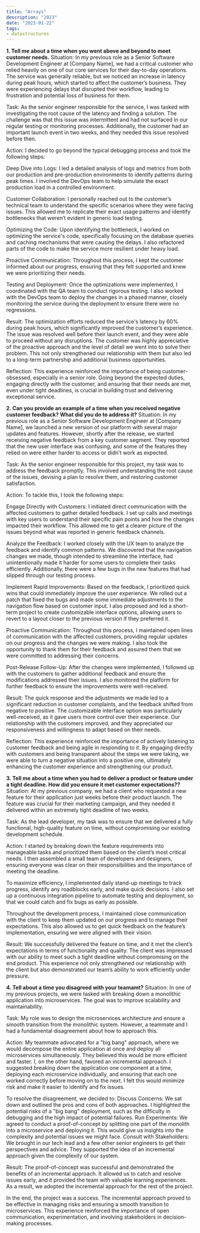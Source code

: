 ```yaml
---
title: "Arrays"
description: "2023"
date: "2023-01-22"
tags:
- datastructures
---
```



**1. Tell me about a time when you went above and beyond to meet customer needs.**
Situation: In my previous role as a Senior Software Development Engineer at [Company Name], we had a critical customer who relied heavily on one of our core services for their day-to-day operations. The service was generally reliable, but we noticed an increase in latency during peak hours, which started to affect the customer’s business. They were experiencing delays that disrupted their workflow, leading to frustration and potential loss of business for them.

Task: As the senior engineer responsible for the service, I was tasked with investigating the root cause of the latency and finding a solution. The challenge was that this issue was intermittent and had not surfaced in our regular testing or monitoring processes. Additionally, the customer had an important launch event in two weeks, and they needed this issue resolved before then.

Action:
I decided to go beyond the typical debugging process and took the following steps:

Deep Dive into Logs: I led a detailed analysis of logs and metrics from both our production and pre-production environments to identify patterns during peak times. I involved the DevOps team to help simulate the exact production load in a controlled environment.

Customer Collaboration: I personally reached out to the customer’s technical team to understand the specific scenarios where they were facing issues. This allowed me to replicate their exact usage patterns and identify bottlenecks that weren’t evident in generic load testing.

Optimizing the Code: Upon identifying the bottleneck, I worked on optimizing the service's code, specifically focusing on the database queries and caching mechanisms that were causing the delays. I also refactored parts of the code to make the service more resilient under heavy load.

Proactive Communication: Throughout this process, I kept the customer informed about our progress, ensuring that they felt supported and knew we were prioritizing their needs.

Testing and Deployment: Once the optimizations were implemented, I coordinated with the QA team to conduct rigorous testing. I also worked with the DevOps team to deploy the changes in a phased manner, closely monitoring the service during the deployment to ensure there were no regressions.

Result:
The optimization efforts reduced the service's latency by 60% during peak hours, which significantly improved the customer’s experience. The issue was resolved well before their launch event, and they were able to proceed without any disruptions. The customer was highly appreciative of the proactive approach and the level of detail we went into to solve their problem. This not only strengthened our relationship with them but also led to a long-term partnership and additional business opportunities.

Reflection:
This experience reinforced the importance of being customer-obsessed, especially in a senior role. Going beyond the expected duties, engaging directly with the customer, and ensuring that their needs are met, even under tight deadlines, is crucial in building trust and delivering exceptional service.

**2. Can you provide an example of a time when you received negative customer feedback? What did you do to address it?**
Situation:
In my previous role as a Senior Software Development Engineer at [Company Name], we launched a new version of our platform with several major updates and features. However, shortly after the release, we started receiving negative feedback from a key customer segment. They reported that the new user interface was confusing, and some of the features they relied on were either harder to access or didn’t work as expected.

Task:
As the senior engineer responsible for this project, my task was to address the feedback promptly. This involved understanding the root cause of the issues, devising a plan to resolve them, and restoring customer satisfaction.

Action:
To tackle this, I took the following steps:

Engage Directly with Customers:
I initiated direct communication with the affected customers to gather detailed feedback. I set up calls and meetings with key users to understand their specific pain points and how the changes impacted their workflow. This allowed me to get a clearer picture of the issues beyond what was reported in generic feedback channels.

Analyze the Feedback:
I worked closely with the UX team to analyze the feedback and identify common patterns. We discovered that the navigation changes we made, though intended to streamline the interface, had unintentionally made it harder for some users to complete their tasks efficiently. Additionally, there were a few bugs in the new features that had slipped through our testing process.

Implement Rapid Improvements:
Based on the feedback, I prioritized quick wins that could immediately improve the user experience. We rolled out a patch that fixed the bugs and made some immediate adjustments to the navigation flow based on customer input.
I also proposed and led a short-term project to create customizable interface options, allowing users to revert to a layout closer to the previous version if they preferred it.

Proactive Communication:
Throughout this process, I maintained open lines of communication with the affected customers, providing regular updates on our progress and the changes we were making. I also took the opportunity to thank them for their feedback and assured them that we were committed to addressing their concerns.

Post-Release Follow-Up:
After the changes were implemented, I followed up with the customers to gather additional feedback and ensure the modifications addressed their issues. I also monitored the platform for further feedback to ensure the improvements were well-received.

Result:
The quick response and the adjustments we made led to a significant reduction in customer complaints, and the feedback shifted from negative to positive. The customizable interface option was particularly well-received, as it gave users more control over their experience. Our relationship with the customers improved, and they appreciated our responsiveness and willingness to adapt based on their needs.

Reflection:
This experience reinforced the importance of actively listening to customer feedback and being agile in responding to it. By engaging directly with customers and being transparent about the steps we were taking, we were able to turn a negative situation into a positive one, ultimately enhancing the customer experience and strengthening our product.


**3. Tell me about a time when you had to deliver a product or feature under a tight deadline. How did you ensure it met customer expectations??**
Situation: At my previous company, we had a client who requested a new feature for their application just weeks before their product launch. The feature was crucial for their marketing campaign, and they needed it delivered within an extremely tight deadline of two weeks.

Task: As the lead developer, my task was to ensure that we delivered a fully functional, high-quality feature on time, without compromising our existing development schedule.

Action: I started by breaking down the feature requirements into manageable tasks and prioritized them based on the client’s most critical needs. I then assembled a small team of developers and designers, ensuring everyone was clear on their responsibilities and the importance of meeting the deadline.

To maximize efficiency, I implemented daily stand-up meetings to track progress, identify any roadblocks early, and make quick decisions. I also set up a continuous integration pipeline to automate testing and deployment, so that we could catch and fix bugs as early as possible.

Throughout the development process, I maintained close communication with the client to keep them updated on our progress and to manage their expectations. This also allowed us to get quick feedback on the feature’s implementation, ensuring we were aligned with their vision.

Result: We successfully delivered the feature on time, and it met the client’s expectations in terms of functionality and quality. The client was impressed with our ability to meet such a tight deadline without compromising on the end product. This experience not only strengthened our relationship with the client but also demonstrated our team’s ability to work efficiently under pressure.


**4. Tell about a time you disagreed with your teamamt?**
Situation:
In one of my previous projects, we were tasked with breaking down a monolithic application into microservices. The goal was to improve scalability and maintainability.

Task:
My role was to design the microservices architecture and ensure a smooth transition from the monolithic system. However, a teammate and I had a fundamental disagreement about how to approach this.

Action:
My teammate advocated for a "big bang" approach, where we would decompose the entire application at once and deploy all microservices simultaneously. They believed this would be more efficient and faster. I, on the other hand, favored an incremental approach. I suggested breaking down the application one component at a time, deploying each microservice individually, and ensuring that each one worked correctly before moving on to the next. I felt this would minimize risk and make it easier to identify and fix issues.

To resolve the disagreement, we decided to:
Discuss Concerns: We sat down and outlined the pros and cons of both approaches. I highlighted the potential risks of a "big bang" deployment, such as the difficulty in debugging and the high impact of potential failures.
Run Experiments: We agreed to conduct a proof-of-concept by splitting one part of the monolith into a microservice and deploying it. This would give us insights into the complexity and potential issues we might face.
Consult with Stakeholders: We brought in our tech lead and a few other senior engineers to get their perspectives and advice. They supported the idea of an incremental approach given the complexity of our system.

Result:
The proof-of-concept was successful and demonstrated the benefits of an incremental approach. It allowed us to catch and resolve issues early, and it provided the team with valuable learning experiences. As a result, we adopted the incremental approach for the rest of the project.

In the end, the project was a success. The incremental approach proved to be effective in managing risks and ensuring a smooth transition to microservices. This experience reinforced the importance of open communication, experimentation, and involving stakeholders in decision-making processes.